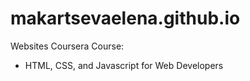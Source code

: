 # makartsevaelena.github.io
Websites
Coursera Course:
- HTML, CSS, and Javascript for Web Developers
